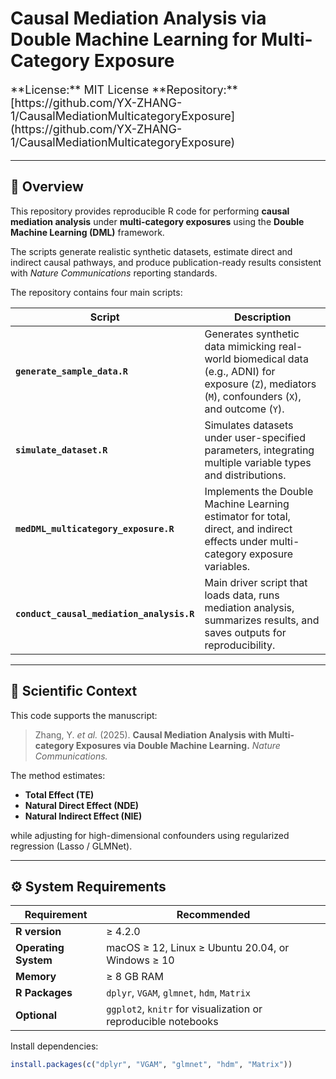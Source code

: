 # Causal Mediation Analysis via Double Machine Learning for Multi-Category Exposure
<p style="font-size:18px;">
**License:** MIT License  
**Repository:** [https://github.com/YX-ZHANG-1/CausalMediationMulticategoryExposure](https://github.com/YX-ZHANG-1/CausalMediationMulticategoryExposure)

---

## 🧩 Overview

This repository provides reproducible R code for performing **causal mediation analysis** under **multi-category exposures** using the **Double Machine Learning (DML)** framework.  

The scripts generate realistic synthetic datasets, estimate direct and indirect causal pathways, and produce publication-ready results consistent with *Nature Communications* reporting standards.

The repository contains four main scripts:

| Script | Description |
|---------|--------------|
| **`generate_sample_data.R`** | Generates synthetic data mimicking real-world biomedical data (e.g., ADNI) for exposure (`Z`), mediators (`M`), confounders (`X`), and outcome (`Y`). |
| **`simulate_dataset.R`** | Simulates datasets under user-specified parameters, integrating multiple variable types and distributions. |
| **`medDML_multicategory_exposure.R`** | Implements the Double Machine Learning estimator for total, direct, and indirect effects under multi-category exposure variables. |
| **`conduct_causal_mediation_analysis.R`** | Main driver script that loads data, runs mediation analysis, summarizes results, and saves outputs for reproducibility. |

---

## 🧠 Scientific Context

This code supports the manuscript:

> Zhang, Y. *et al.* (2025). **Causal Mediation Analysis with Multi-category Exposures via Double Machine Learning.** *Nature Communications.*

The method estimates:
- **Total Effect (TE)**  
- **Natural Direct Effect (NDE)**  
- **Natural Indirect Effect (NIE)**  

while adjusting for high-dimensional confounders using regularized regression (Lasso / GLMNet).

---

## ⚙️ System Requirements

| Requirement | Recommended |
|--------------|-------------|
| **R version** | ≥ 4.2.0 |
| **Operating System** | macOS ≥ 12, Linux ≥ Ubuntu 20.04, or Windows ≥ 10 |
| **Memory** | ≥ 8 GB RAM |
| **R Packages** | `dplyr`, `VGAM`, `glmnet`, `hdm`, `Matrix` |
| **Optional** | `ggplot2`, `knitr` for visualization or reproducible notebooks |

Install dependencies:
```r
install.packages(c("dplyr", "VGAM", "glmnet", "hdm", "Matrix"))
